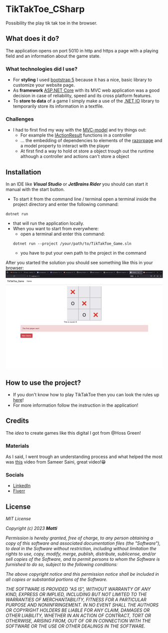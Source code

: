 # TikTakToe_CSharp
Possibility the play tik tak toe in the browser.

## What does it do?

The application opens on port 5010 in http and https a page with a playing field and an information about the game state.

### What technologies did I use?
- For **styling** I used [bootstrap 5](https://getbootstrap.com/docs/5.0/getting-started/introduction/) because it has a nice, basic library to customize your website page.
- As **framework** [ASP.NET Core](https://learn.microsoft.com/en-us/aspnet/core/introduction-to-aspnet-core?view=aspnetcore-7.0) with its MVC web application was a good decision in case of reliability, speed and its cross platform features.
- To **store to data** of a game I simply make a use of the [.NET IO](https://learn.microsoft.com/en-us/dotnet/standard/io/) library to temporarily store its information in a textfile.

### Challenges

+ I had to first find my way with the [MVC-model](https://www.geeksforgeeks.org/mvc-design-pattern/) and try things out:
  + For example the [IActionResult](https://learn.microsoft.com/en-us/aspnet/core/web-api/action-return-types?view=aspnetcore-7.0) functions in a controller
  + ... the embedding of dependencies to elements of the [razorpage](https://learn.microsoft.com/en-us/aspnet/core/razor-pages/?view=aspnetcore-7.0&tabs=visual-studio) and a model property to interact with the player
  + At first find a way to hold ot store a object trough out the runtime although a controller and actions can't store a object

## Installation

In an IDE like ***Visual Studio*** or ***JetBrains Rider*** you should can start it manual with the start button.

+ To start it from the command line / terminal open a terminal inside the project directory and enter the following command:
```
dotnet run 
```
  + that will run the application locally.
+ When you want to start from everywhere:
  + open a terminal and enter this command:
  ```
  dotnet run --project /your/path/to/TikTakToe_Game.sln
  ```
  + you have to put your own path to the project in the command

After you started the solution you should see something like this in your browser:
![example of the game field and main page](/TikTakToe_Game/pictures/gameFieldExample.png)

## How to use the project?

+ If you don't know how to play TikTakToe then you can look the rules up [here](https://www.thesprucecrafts.com/tic-tac-toe-game-rules-412170)!
+ For more information follow the instruction in the application!

## Credits

The _idea_ to create games like this digital I got from @Hoss Green!

### Materials

As I said, I went trough an understanding process and what helped the most was [this](https://www.youtube.com/watch?v=YYjCgsIQr3I) video from Sameer Saini, great video!😁

### Socials

+ [LinkedIn](https://www.linkedin.com/in/matthis-gei%C3%9Fler-4198b9258?utm_source=share&utm_campaign=share_via&utm_content=profile&utm_medium=android_app)
+ [Fiverr](https://www.fiverr.com/s/L632yQ)

## License

_MIT License_

_Copyright (c) 2023 **Matti**_

_Permission is hereby granted, free of charge, to any person obtaining a copy
of this software and associated documentation files (the "Software"), to deal
in the Software without restriction, including without limitation the rights
to use, copy, modify, merge, publish, distribute, sublicense, and/or sell
copies of the Software, and to permit persons to whom the Software is
furnished to do so, subject to the following conditions:_

_The above copyright notice and this permission notice shall be included in all
copies or substantial portions of the Software._

_THE SOFTWARE IS PROVIDED "AS IS", WITHOUT WARRANTY OF ANY KIND, EXPRESS OR
IMPLIED, INCLUDING BUT NOT LIMITED TO THE WARRANTIES OF MERCHANTABILITY,
FITNESS FOR A PARTICULAR PURPOSE AND NONINFRINGEMENT. IN NO EVENT SHALL THE
AUTHORS OR COPYRIGHT HOLDERS BE LIABLE FOR ANY CLAIM, DAMAGES OR OTHER
LIABILITY, WHETHER IN AN ACTION OF CONTRACT, TORT OR OTHERWISE, ARISING FROM,
OUT OF OR IN CONNECTION WITH THE SOFTWARE OR THE USE OR OTHER DEALINGS IN THE
SOFTWARE._
